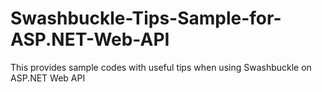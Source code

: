 # Swashbuckle-Tips-Sample-for-ASP.NET-Web-API
This provides sample codes with useful tips when using Swashbuckle on ASP.NET Web API
